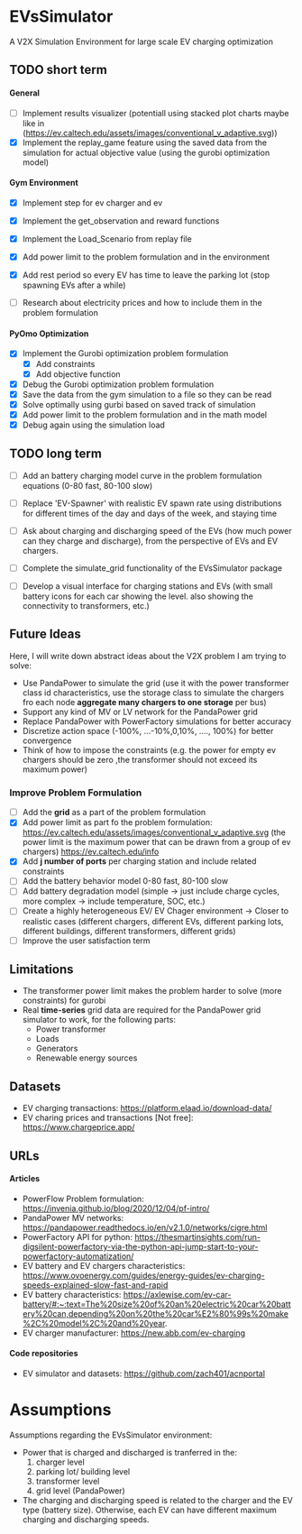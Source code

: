 
# EVsSimulator
A V2X Simulation Environment for large scale EV charging optimization

## TODO short term

#### General
- [ ] Implement results visualizer (potentiall using stacked plot charts maybe like in (https://ev.caltech.edu/assets/images/conventional_v_adaptive.svg))
- [x] Implement the replay_game feature using the saved data from the simulation for actual objective value (using the gurobi optimization model)

#### Gym Environment
- [x] Implement step for ev charger and ev
- [x] Implement the get_observation and reward functions
- [x] Implement the Load_Scenario from replay file
- [x] Add power limit to the problem formulation and in the environment
- [x] Add rest period so every EV has time to leave the parking lot (stop spawning EVs after a while)
- [ ] Research about electricity prices and how to include them in the problem formulation


#### PyOmo Optimization
- [x] Implement the Gurobi optimization problem formulation
  - [x] Add constraints
  - [x] Add objective function  
- [x] Debug the Gurobi optimization problem formulation
- [x] Save the data from the gym simulation to a file so they can be read 
- [x] Solve optimally using gurbi based on saved track of simulation
- [x] Add power limit to the problem formulation and in the math model
- [x] Debug again using the simulation load
 
## TODO long term
- [ ] Add an battery charging model curve in the problem formulation equations (0-80 fast, 80-100 slow)
- [ ] Replace 'EV-Spawner' with realistic EV spawn rate using distributions for different times of the day and days of the week, and staying time
- [ ] Ask about charging and discharging speed of the EVs (how much power can they charge and discharge), from the perspective of EVs and EV chargers.
- [ ] Complete the simulate_grid functionality of the EVsSimulator package
- [ ] Develop a visual interface for charging stations and EVs (with small battery icons for each car showing the level. also showing the connectivity to transformers, etc.)
 

## Future Ideas
Here, I will write down abstract ideas about the V2X problem I am trying to solve:
- Use PandaPower to simulate the grid (use it with the power transformer class id characteristics, use the storage class to simulate the chargers fro each node **aggregate many chargers to one storage** per bus)
- Support any kind of  MV or LV network for the PandaPower grid
- Replace PandaPower with PowerFactory simulations for better accuracy
- Discretize action space (-100%, ...-10%,0,10%, ...., 100%) for better convergence
- Think of how to impose the constraints (e.g. the power for empty ev chargers should be zero ,the transformer should not exceed its maximum power)

### Improve Problem Formulation
- [ ] Add the **grid** as a part of the problem formulation
- [x] Add power limit as part fo the problem formulation: https://ev.caltech.edu/assets/images/conventional_v_adaptive.svg (the power limit is the maximum power that can be drawn from a group of ev chargers) https://ev.caltech.edu/info
- [x] Add **j number of ports** per charging station and include related constraints
- [ ] Add the battery behavior model 0-80 fast, 80-100 slow
- [ ] Add battery degradation model (simple -> just include charge cycles, more complex -> include temperature, SOC, etc.)
- [ ] Create a highly heterogeneous EV/ EV Chager environment -> Closer to realistic cases (different chargers, different EVs, different parking lots, different buildings, different transformers, different grids)
- [ ] Improve the user satisfaction term

## Limitations
- The transformer power limit makes the problem harder to solve (more constraints) for gurobi
- Real **time-series** grid data are required for the PandaPower grid simulator to work, for the following parts:
    - Power transformer
    - Loads
    - Generators
    - Renewable energy sources

## Datasets
 - EV charging transactions: https://platform.elaad.io/download-data/
 - EV charing prices and transactions [Not free]: https://www.chargeprice.app/

## URLs

#### Articles
 - PowerFlow Problem formulation: https://invenia.github.io/blog/2020/12/04/pf-intro/
 - PandaPower MV networks: https://pandapower.readthedocs.io/en/v2.1.0/networks/cigre.html
 - PowerFactory API for python: https://thesmartinsights.com/run-digsilent-powerfactory-via-the-python-api-jump-start-to-your-powerfactory-automatization/
 - EV battery and EV chargers characteristics: https://www.ovoenergy.com/guides/energy-guides/ev-charging-speeds-explained-slow-fast-and-rapid
 - EV battery characteristics: https://axlewise.com/ev-car-battery/#:~:text=The%20size%20of%20an%20electric%20car%20battery%20can,depending%20on%20the%20car%E2%80%99s%20make%2C%20model%2C%20and%20year.
 - EV charger manufacturer: https://new.abb.com/ev-charging
  
  #### Code repositories
  - EV simulator and datasets: https://github.com/zach401/acnportal


# Assumptions
Assumptions regarding the EVsSimulator environment:
- Power that is charged and discharged is tranferred in the:
    1. charger level 
    2. parking lot/ building level
    3. transformer level
    4. grid level (PandaPower)
- The charging and discharging speed is related to the charger and the EV type (battery size). Otherwise, each EV can have different maximum charging and discharging speeds.
